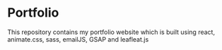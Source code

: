 # Portfolio
This repository contains my portfolio website which is built using react, animate.css, sass, emailJS, GSAP and leafleat.js
